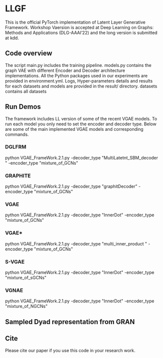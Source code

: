 # LLGF

This is the official PyTorch implementation of Latent Layer Generative Framework. 
Workshop Vaersion is accepted at Deep Learning on Graphs: Methods and Applications (DLG-AAAI’22) and the long version is submitted at kdd.

## Code overview

The script main.py includes the training
pipeline. models.py contains the graph VAE with different
Encoder and Decoder architecture implementations. All the
Python packages used in our experiments are provided
in environment.yml. Logs, Hyper-parameters details and
results for each datasets and models are provided in the
result/ directory. datasets contains all datasets

## Run Demos

The framework includes LL version of some of the recent VGAE models.  To run each model you only need to set the encoder and decoder type. Below are some of the main implemented VGAE models and corresponding commands.

### DGLFRM
python VGAE_FrameWork.2.1.py  -decoder_type "MultiLatetnt_SBM_decoder " -encoder_type "mixture_of_GCNs" 

### GRAPHITE
python VGAE_FrameWork.2.1.py   -decoder_type "graphitDecoder" -encoder_type "mixture_of_GCNs"

### VGAE
python VGAE_FrameWork.2.1.py -decoder_type "InnerDot" -encoder_type "mixture_of_GCNs" 

### VGAE*
python VGAE_FrameWork.2.1.py  -decoder_type "multi_inner_product " -encoder_type "mixture_of_GCNs" 

### S-VGAE
python VGAE_FrameWork.2.1.py   -decoder_type "InnerDot" -encoder_type "mixture_of_sGCNs" 

### VGNAE
python VGAE_FrameWork.2.1.py  -decoder_type "InnerDot" -encoder_type "mixture_of_NGCNs" 


## Sampled Dyad representation from GRAN

## Cite
Please cite our paper if you use this code in your research work.

